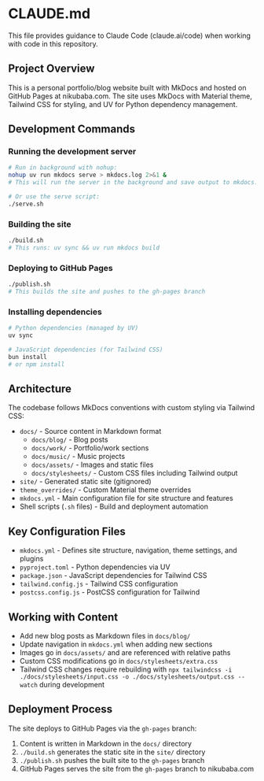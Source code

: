 # CLAUDE.md

This file provides guidance to Claude Code (claude.ai/code) when working with code in this repository.

## Project Overview
This is a personal portfolio/blog website built with MkDocs and hosted on GitHub Pages at nikubaba.com. The site uses MkDocs with Material theme, Tailwind CSS for styling, and UV for Python dependency management.

## Development Commands

### Running the development server
```bash
# Run in background with nohup:
nohup uv run mkdocs serve > mkdocs.log 2>&1 &
# This will run the server in the background and save output to mkdocs.log

# Or use the serve script:
./serve.sh
```

### Building the site
```bash
./build.sh
# This runs: uv sync && uv run mkdocs build
```

### Deploying to GitHub Pages
```bash
./publish.sh
# This builds the site and pushes to the gh-pages branch
```

### Installing dependencies
```bash
# Python dependencies (managed by UV)
uv sync

# JavaScript dependencies (for Tailwind CSS)
bun install
# or npm install
```

## Architecture

The codebase follows MkDocs conventions with custom styling via Tailwind CSS:

- `docs/` - Source content in Markdown format
  - `docs/blog/` - Blog posts
  - `docs/work/` - Portfolio/work sections
  - `docs/music/` - Music projects
  - `docs/assets/` - Images and static files
  - `docs/stylesheets/` - Custom CSS files including Tailwind output
- `site/` - Generated static site (gitignored)
- `theme_overrides/` - Custom Material theme overrides
- `mkdocs.yml` - Main configuration file for site structure and features
- Shell scripts (`.sh` files) - Build and deployment automation

## Key Configuration Files

- `mkdocs.yml` - Defines site structure, navigation, theme settings, and plugins
- `pyproject.toml` - Python dependencies via UV
- `package.json` - JavaScript dependencies for Tailwind CSS
- `tailwind.config.js` - Tailwind CSS configuration
- `postcss.config.js` - PostCSS configuration for Tailwind

## Working with Content

- Add new blog posts as Markdown files in `docs/blog/`
- Update navigation in `mkdocs.yml` when adding new sections
- Images go in `docs/assets/` and are referenced with relative paths
- Custom CSS modifications go in `docs/stylesheets/extra.css`
- Tailwind CSS changes require rebuilding with `npx tailwindcss -i ./docs/stylesheets/input.css -o ./docs/stylesheets/output.css --watch` during development

## Deployment Process

The site deploys to GitHub Pages via the `gh-pages` branch:
1. Content is written in Markdown in the `docs/` directory
2. `./build.sh` generates the static site in the `site/` directory
3. `./publish.sh` pushes the built site to the `gh-pages` branch
4. GitHub Pages serves the site from the `gh-pages` branch to nikubaba.com